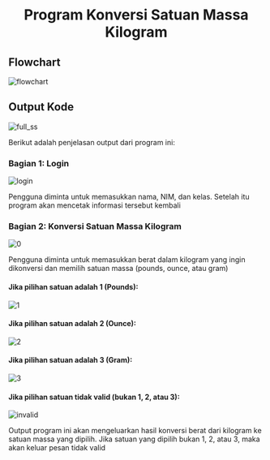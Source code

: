 <h1 align="center">Program Konversi Satuan Massa Kilogram</h1>

## Flowchart

![flowchart](https://github.com/reisya-nurfaris/praktikum-daspro/assets/144969454/943db6a8-898d-447e-a10d-d1579097f731)

## Output Kode

![full_ss](https://github.com/reisya-nurfaris/praktikum-daspro/assets/144969454/cd012eae-e91b-4195-bf26-96be0bc6f55f)

Berikut adalah penjelasan output dari program ini:

### Bagian 1: Login

![login](https://github.com/reisya-nurfaris/praktikum-daspro/assets/144969454/34fe7958-47c0-4e64-8d4b-844514a836f7)

Pengguna diminta untuk memasukkan nama, NIM, dan kelas. Setelah itu program akan mencetak informasi tersebut kembali

### Bagian 2: Konversi Satuan Massa Kilogram

![0](https://github.com/reisya-nurfaris/praktikum-daspro/assets/144969454/03678280-0b4c-4fdc-960f-390cf6216b5b)

Pengguna diminta untuk memasukkan berat dalam kilogram yang ingin dikonversi dan memilih satuan massa (pounds, ounce, atau gram)

#### Jika pilihan satuan adalah 1 (Pounds):

![1](https://github.com/reisya-nurfaris/praktikum-daspro/assets/144969454/e0685fc0-7797-42c4-8404-dd5824cd3de7)

#### Jika pilihan satuan adalah 2 (Ounce):

![2](https://github.com/reisya-nurfaris/praktikum-daspro/assets/144969454/b0bd687f-5a25-4eac-8087-de6d636577d1)

#### Jika pilihan satuan adalah 3 (Gram):

![3](https://github.com/reisya-nurfaris/praktikum-daspro/assets/144969454/4a49fb58-8c57-4ae4-af13-0a696d3c6fd5)

#### Jika pilihan satuan tidak valid (bukan 1, 2, atau 3):

![invalid](https://github.com/reisya-nurfaris/praktikum-daspro/assets/144969454/d02aca0a-63ad-44a5-8216-96f99c7e5ae8)

Output program ini akan mengeluarkan hasil konversi berat dari kilogram ke satuan massa yang dipilih. Jika satuan yang dipilih bukan 1, 2, atau 3, maka akan keluar pesan tidak valid
